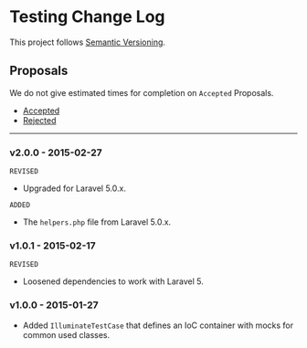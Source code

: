 # Testing Change Log

This project follows [Semantic Versioning](CONTRIBUTING.md).

## Proposals

We do not give estimated times for completion on `Accepted` Proposals.

- [Accepted](https://github.com/cartalyst/testing/labels/Accepted)
- [Rejected](https://github.com/cartalyst/testing/labels/Rejected)

---

### v2.0.0 - 2015-02-27

`REVISED`

- Upgraded for Laravel 5.0.x.

`ADDED`

- The `helpers.php` file from Laravel 5.0.x.

### v1.0.1 - 2015-02-17

`REVISED`

- Loosened dependencies to work with Laravel 5.

### v1.0.0 - 2015-01-27

- Added `IlluminateTestCase` that defines an IoC container with mocks for common used classes.
